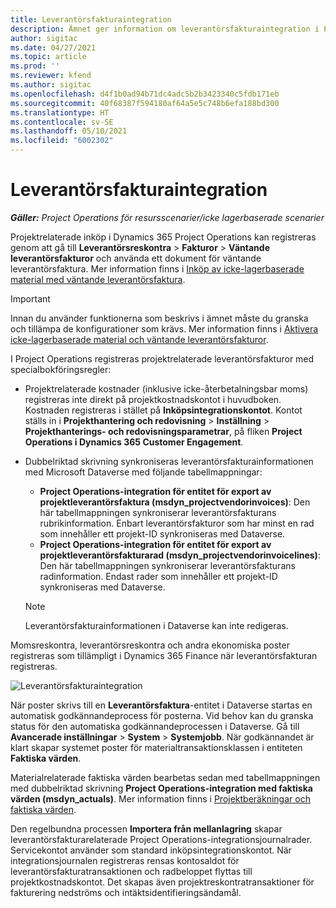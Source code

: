 ```yaml
---
title: Leverantörsfakturaintegration
description: Ämnet ger information om leverantörsfakturaintegration i Project Operations.
author: sigitac
ms.date: 04/27/2021
ms.topic: article
ms.prod: ''
ms.reviewer: kfend
ms.author: sigitac
ms.openlocfilehash: d4f1b0ad94b71dc4adc5b2b3423340c5fdb171eb
ms.sourcegitcommit: 40f68387f594180af64a5e5c748b6efa188bd300
ms.translationtype: HT
ms.contentlocale: sv-SE
ms.lasthandoff: 05/10/2021
ms.locfileid: "6002302"
---
```

# <a name="vendor-invoice-integration"></a>Leverantörsfakturaintegration

_**Gäller:** Project Operations för resursscenarier/icke lagerbaserade scenarier_

Projektrelaterade inköp i Dynamics 365 Project Operations kan registreras genom att gå till **Leverantörsreskontra** > **Fakturor** > **Väntande leverantörsfakturor** och använda ett dokument för väntande leverantörsfaktura. Mer information finns i [Inköp av icke-lagerbaserade material med väntande leverantörsfaktura](../procurement/pending-vendor-invoices.md).

> [!IMPORTANT]
> Innan du använder funktionerna som beskrivs i ämnet måste du granska och tillämpa de konfigurationer som krävs. Mer information finns i [Aktivera icke-lagerbaserade material och väntande leverantörsfakturor](../procurement/configure-materials-nonstocked.md).

I Project Operations registreras projektrelaterade leverantörsfakturor med specialbokföringsregler:

- Projektrelaterade kostnader (inklusive icke-återbetalningsbar moms) registreras inte direkt på projektkostnadskontot i huvudboken. Kostnaden registreras i stället på **Inköpsintegrationskontot**. Kontot ställs in i **Projekthantering och redovisning** > **Inställning** > **Projekthanterings- och redovisningsparametrar**, på fliken **Project Operations i Dynamics 365 Customer Engagement**.
- Dubbelriktad skrivning synkroniseras leverantörsfakturainformationen med Microsoft Dataverse med följande tabellmappningar:

     - **Project Operations-integration för entitet för export av projektleverantörsfaktura (msdyn_projectvendorinvoices)**: Den här tabellmappningen synkroniserar leverantörsfakturans rubrikinformation. Enbart leverantörsfakturor som har minst en rad som innehåller ett projekt-ID synkroniseras med Dataverse.
     - **Project Operations-integration för entitet för export av projektleverantörsfakturarad (msdyn_projectvendorinvoicelines)**: Den här tabellmappningen synkroniserar leverantörsfakturans radinformation. Endast rader som innehåller ett projekt-ID synkroniseras med Dataverse.

     > [!NOTE]
     > Leverantörsfakturainformationen i Dataverse kan inte redigeras.

Momsreskontra, leverantörsreskontra och andra ekonomiska poster registreras som tillämpligt i Dynamics 365 Finance när leverantörsfakturan registreras.

![Leverantörsfakturaintegration](media/DW7VendorInvoice.png)

När poster skrivs till en **Leverantörsfaktura**-entitet i Dataverse startas en automatisk godkännandeprocess för posterna. Vid behov kan du granska status för den automatiska godkännandeprocessen i Dataverse. Gå till **Avancerade inställningar** > **System** > **Systemjobb**. När godkännandet är klart skapar systemet poster för materialtransaktionsklassen i entiteten **Faktiska värden**.

Materialrelaterade faktiska värden bearbetas sedan med tabellmappningen med dubbelriktad skrivning **Project Operations-integration med faktiska värden (msdyn_actuals)**. Mer information finns i [Projektberäkningar och faktiska värden](resource-dual-write-estimates-actuals.md).

Den regelbundna processen **Importera från mellanlagring** skapar leverantörsfakturarelaterade Project Operations-integrationsjournalrader. Servicekontot använder som standard inköpsintegrationskontot. När integrationsjournalen registreras rensas kontosaldot för leverantörsfakturatransaktionen och radbeloppet flyttas till projektkostnadskontot. Det skapas även projektreskontratransaktioner för fakturering nedströms och intäktsidentifieringsändamål.
